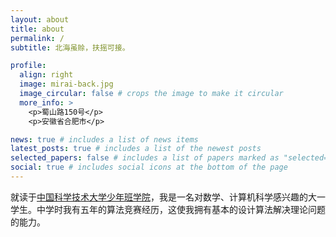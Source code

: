 ```yaml
---
layout: about
title: about
permalink: /
subtitle: 北海虽赊，扶摇可接。

profile:
  align: right
  image: mirai-back.jpg
  image_circular: false # crops the image to make it circular
  more_info: >
    <p>蜀山路150号</p>
    <p>安徽省合肥市</p>

news: true # includes a list of news items
latest_posts: true # includes a list of the newest posts
selected_papers: false # includes a list of papers marked as "selected={true}"
social: true # includes social icons at the bottom of the page
---
```


就读于[中国科学技术大学](https://ustc.edu.cn)[少年班学院](https://sgy.ustc.edu.cn)，我是一名对数学、计算机科学感兴趣的大一学生。中学时我有五年的算法竞赛经历，这使我拥有基本的设计算法解决理论问题的能力。